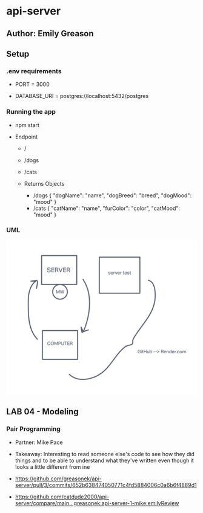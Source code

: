# api-server

## Author: Emily Greason

## Setup

### .env requirements

- PORT = 3000

- DATABASE_URI = postgres://localhost:5432/postgres

### Running the app

- npm start

- Endpoint
  - /
  - /dogs
  - /cats

  - Returns Objects
    - /dogs {
      "dogName": "name",
      "dogBreed": "breed",
      "dogMood": "mood"
    }
    - /cats {
      "catName": "name",
      "furColor": "color",
      "catMood": "mood"
    }

### UML

![server whiteboard](./img/lab-01-drawing.png)

## LAB 04 - Modeling

### Pair Programming

- Partner: Mike Pace

- Takeaway: Interesting to read someone else's code to see how they did things and to be able to understand what they've written even though it looks a little different from ine

- https://github.com/greasonek/api-server/pull/3/commits/652b638474050771c4fd5884006c0a6b6f4889d1

- https://github.com/catdude2000/api-server/compare/main...greasonek:api-server-1-mike:emilyReview
